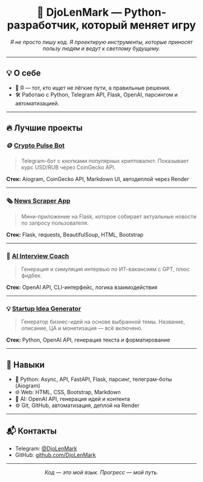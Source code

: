 
<h1 align="center">🚀 DjoLenMark — Python-разработчик, который меняет игру</h1>

<p align="center"><em>Я не просто пишу код. Я проектирую инструменты, которые приносят пользу людям и ведут к светлому будущему.</em></p>

---

## 💡 О себе

- 🧠 Я — тот, кто ищет не лёгкие пути, а правильные решения.
- 🛠️ Работаю с Python, Telegram API, Flask, OpenAI, парсингом и автоматизацией.

---

## 🔥 Лучшие проекты

### 🪙 <a href="https://github.com/DjoLenMark/crypto-pulse-bot">Crypto Pulse Bot</a>
> Telegram-бот с кнопками популярных криптовалют. Показывает курс USD/RUB через CoinGecko API.

**Стек:** Aiogram, CoinGecko API, Markdown UI, автодеплой через Render

---

### 🗞️ <a href="https://github.com/DjoLenMark/news-scraper-app">News Scraper App</a>
> Мини-приложение на Flask, которое собирает актуальные новости по запросу пользователя.

**Стек:** Flask, requests, BeautifulSoup, HTML, Bootstrap

---

### 🧠 <a href="https://github.com/DjoLenMark/ai-interview-coach">AI Interview Coach</a>
> Генерация и симуляция интервью по ИТ-вакансиям с GPT, плюс фидбек.

**Стек:** OpenAI API, CLI-интерфейс, логика взаимодействия

---

### 💡 <a href="https://github.com/DjoLenMark/startup-idea-generator">Startup Idea Generator</a>
> Генератор бизнес-идей на основе выбранной темы. Название, описание, ЦА и монетизация — всё включено.

**Стек:** Python, OpenAI API, генерация текста и форматирование

---

## 🧰 Навыки

- 🐍 Python: Async, API, FastAPI, Flask, парсинг, телеграм-боты (Aiogram)
- 🌐 Web: HTML, CSS, Bootstrap, Markdown
- 🤖 AI: OpenAI API, генерация идей и контента
- ⚙️ Git, GitHub, автоматизация, деплой на Render

---

## 📬 Контакты

- Telegram: <a href="https://t.me/DjoLenMark">@DjoLenMark</a>
- GitHub: <a href="https://github.com/DjoLenMark">github.com/DjoLenMark</a>

---

<p align="center"><em>Код — это мой язык. Прогресс — мой путь.</em></p>
